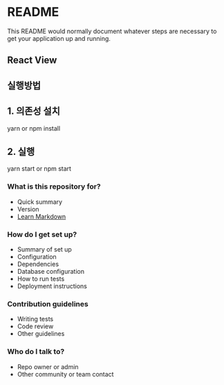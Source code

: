 # README #

This README would normally document whatever steps are necessary to get your application up and running.

## React View 

## 실행방법

## 1. 의존성 설치
yarn or npm install

## 2. 실행
yarn start or npm start

### What is this repository for? ###

* Quick summary
* Version
* [Learn Markdown](https://bitbucket.org/tutorials/markdowndemo)

### How do I get set up? ###

* Summary of set up
* Configuration
* Dependencies
* Database configuration
* How to run tests
* Deployment instructions

### Contribution guidelines ###

* Writing tests
* Code review
* Other guidelines

### Who do I talk to? ###

* Repo owner or admin
* Other community or team contact